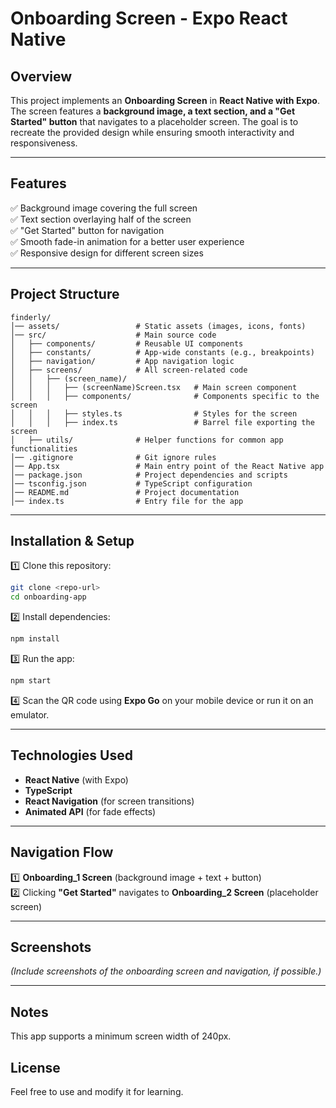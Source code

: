 # **Onboarding Screen - Expo React Native**

## **Overview**

This project implements an **Onboarding Screen** in **React Native with Expo**. The screen features a **background image, a text section, and a "Get Started" button** that navigates to a placeholder screen. The goal is to recreate the provided design while ensuring smooth interactivity and responsiveness.

---

## **Features**

✅ Background image covering the full screen  
✅ Text section overlaying half of the screen  
✅ "Get Started" button for navigation  
✅ Smooth fade-in animation for a better user experience  
✅ Responsive design for different screen sizes

---

## **Project Structure**

```
finderly/
│── assets/                 # Static assets (images, icons, fonts)
│── src/                    # Main source code
│   ├── components/         # Reusable UI components
│   ├── constants/          # App-wide constants (e.g., breakpoints)
│   ├── navigation/         # App navigation logic
│   ├── screens/            # All screen-related code
│   │   ├── (screen_name)/
│   │   │   ├── (screenName)Screen.tsx   # Main screen component
│   │   │   ├── components/              # Components specific to the screen
│   │   │   ├── styles.ts                # Styles for the screen
│   │   │   ├── index.ts                 # Barrel file exporting the screen
│   ├── utils/              # Helper functions for common app functionalities
│── .gitignore              # Git ignore rules
│── App.tsx                 # Main entry point of the React Native app
│── package.json            # Project dependencies and scripts
│── tsconfig.json           # TypeScript configuration
│── README.md               # Project documentation
│── index.ts                # Entry file for the app
```

---

## **Installation & Setup**

1️⃣ Clone this repository:

```sh
git clone <repo-url>
cd onboarding-app
```

2️⃣ Install dependencies:

```sh
npm install
```

3️⃣ Run the app:

```sh
npm start
```

4️⃣ Scan the QR code using **Expo Go** on your mobile device or run it on an emulator.

---

## **Technologies Used**

- **React Native** (with Expo)
- **TypeScript**
- **React Navigation** (for screen transitions)
- **Animated API** (for fade effects)

---

## **Navigation Flow**

1️⃣ **Onboarding_1 Screen** (background image + text + button)  
2️⃣ Clicking **"Get Started"** navigates to **Onboarding_2 Screen** (placeholder screen)

---

## **Screenshots**

_(Include screenshots of the onboarding screen and navigation, if possible.)_

---

## **Notes**

This app supports a minimum screen width of 240px.

## **License**

Feel free to use and modify it for learning.
